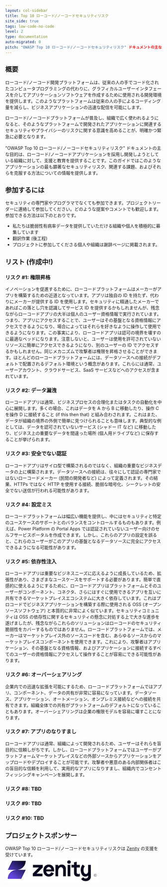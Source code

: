 ```yaml
---
layout: col-sidebar
title: Top 10 ローコード/ノーコードセキュリティリスク
site_side: true
tags: low-code-no-code
level: 2
type: documentation
auto-migrated: 0
pitch: "OWASP Top 10 ローコード/ノーコードセキュリティリスク" ドキュメントの主な目的は、ローコード/ノーコードアプリケーションを採用し開発しようとしている組織に対して、支援と教育を提供することです。このガイドではこのようなアプリケーションの最も顕著なセキュリティリスク、関連する課題、およびそれらを克服する方法についての情報を提供します。
---
```


## 概要
ローコード/ノーコード開発プラットフォームは、従来の人の手でコード化されたコンピュータプログラミングの代わりに、グラフィカルユーザーインタフェースを介してアプリケーションソフトウェアを作成するために使用される開発環境を提供します。このようなプラットフォームは従来の人の手によるコーディング量を減らし、ビジネスアプリケーションの迅速な配信を可能にします。

ローコード/ノーコードプラットフォームが普及し、組織で広く使われるようになると、そのようなプラットフォームで開発されたアプリケーションに関連するセキュリティやプライバシーのリスクに関する意識を高めることが、明確かつ緊急に必要となります。
<br>
<br>
"OWASP Top 10 ローコード/ノーコードセキュリティリスク" ドキュメントの主な目的は、ローコード/ノーコードアプリケーションを採用し開発しようとしている組織に対して、支援と教育を提供することです。このガイドではこのようなアプリケーションの最も顕著なセキュリティリスク、関連する課題、およびそれらを克服する方法についての情報を提供します。

## 参加するには
セキュリティの専門家やプログラマでなくても参加できます。プロジェクトリーダーに連絡して参加してください。どのような提案やコメントでも歓迎します。参加できる方法は以下のとおりです。
 * 私たちは脆弱性有病率データを提供していただける組織や個人を積極的に募集しています
 * 翻訳作業 (後工程)
 * プロジェクトに参加してくださる個人や組織は謝辞ページに掲載されます。

## リスト (作成中!)

### リスク #1: 権限昇格
イノベーションを促進するために、ローコードプラットフォームはメーカーがアプリを構築するための近道となっています。アプリは独自の ID を持たず、代わりにメーカーが提供する ID を使用します。セキュリティに精通したメーカーであればこの落とし穴を認識してサービス ID を提供するかもしれませんが、残念ながらローコードアプリの大半は個人のユーザー資格情報で実行されています。つまり、アプリにアクセスすることで、ユーザーはその基盤となる資格情報にアクセスできるようになり、場合によってはそれらを好きなように操作して使用できるようになります。この事実により、ローコードアプリは認可の境界を壊すのに最適なベッドになります。注意しないと、ユーザーは使用を許可されていないリソースに簡単にアクセスできるようになり、別のユーザーの ID でアクセスするかもしれません。同じメカニズムで攻撃者は権限を昇格させることができます。ほとんどのローコードプラットフォームには、データソースへの接続がデフォルトで配置されるデフォルト環境という概念があります。これらには通常、ユーザーアカウント、クラウドサービス、SaaS サービスなどへのアクセスが含まれています。

### リスク #2: データ漏洩
ローコードアプリは通常、ビジネスプロセスの合理化またはタスクの自動化を中心に展開します。多くの場合、これはデータを A から B に移動したり、操作 C を操作 D に接続すること (if this then that) と組み合わされます。これはまた、データが組織の境界の外側で簡単に見つけられることも意味します。典型的な例としては、データを認可されていないサービス (シャドー IT など) に移動したり、ビジネス上の重要なデータを間違った場所 (個人用ドライブなど) に保存することが挙げられます。

### リスク #3: 安全でない認証
ローコードアプリはサイロ型で構築されるのではなく、組織の重要なビジネスデータの上に構築されます。データソースへの接続は、往々にして認証の専門家ではないローコードメーカー (民間の開発者など) によって定義されます。その結果、HTTPs ではなく HTTP を使用する接続、脆弱な暗号化、シークレットの安全でない送信が行われる可能性があります。

### リスク #4: 設定ミス
ローコードプラットフォームは幅広い機能を提供し、中にはセキュリティと特定のユースケースのサポートとのバランスをコントロールするものもあります。例えば、Power Platform の Portal Apps では認証されていないユーザー向けのセルフサービスポータルを作成できます。しかし、これらのアプリの設定を誤ると、これらのユーザーがこのアプリの基盤となるデータソースに完全にアクセスできるようになる可能性があります。

### リスク #5: 依存性注入
ローコードアプリは重要なビジネスニーズに応えるように成長しているため、拡張性があり、さまざまなユースケースをサポートする必要があります。簡単で直感的に使えるようにするために、ローコードアプリはプラットフォームとそのユーザーがコンポーネント、コネクタ、さらにはすぐに使用できるアプリを互いに共有できるマーケットプレイスエコシステムに大きく依存しています。これはプロコードでビジネスアプリケーションを構築する際に使用される OSS (オープンソースソフトウェア) と本質的に非常によく似ています。セキュリティコミュニティは OSS の依存性に関するセキュリティの懸念に対処する上で大きな進歩を遂げましたが、残念ながらこれらのソリューションはローコードのセキュリティ脆弱性をカバーするものではありません。ローコードプラットフォームでは、メーカーはマーケットプレイス外のソースコードを含む、あらゆるソースからのマーケットプレイスコンポーネントを使用できます。これにより、攻撃者はアプリケーション、その基盤となる資格情報、およびアプリケーションに接続するすべてのユーザーの資格情報にアクセスして操作することが容易にできる可能性があります。

### リスク #6: オーバーシェアリング
企業内での迅速な拡張を可能にするため、ローコードプラットフォームではアプリ、コンポーネント、データの共有が非常に容易になっています。データソース、アプリケーション、オートメーション、オンプレミス接続などへの接続を共有できます。組織全体での共有がプラットフォームのデフォルトになっていることもあります。オーバーシェアリングは企業の権限モデルを容易に壊すことになります。

### リスク #7: アプリのなりすまし
ローコードアプリは通常、組織によって開発されるため、ユーザーはそれらを盲目的に信頼しがちです。しかし、ローコードプラットフォームではユーザーがプラットフォームマーケットプレイスなどの外部ソースからアプリケーションをアップロードやデプロイすることが可能です。攻撃者や悪意のある内部関係者はこの盲目的な信頼を利用して、実用的なアプリになりすまし、組織内でコンセントフィッシングキャンペーンを展開します。

### リスク #8: TBD

### リスク #9: TBD

### リスク #10: TBD

## プロジェクトスポンサー
OWASP Top 10 ローコード/ノーコードセキュリティリスクは [Zenity](https://zenity.io/) の支援を受けています。
<br>
[![Zenity](assets/images/zenity-new-logo2.png)](https://zenity.io/)
